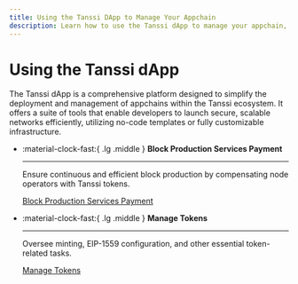 ```yaml
---
title: Using the Tanssi DApp to Manage Your Appchain
description: Learn how to use the Tanssi dApp to manage your appchain, including paying for block production services, managing tokens, opening XCM channels, and more.
---
```


# Using the Tanssi dApp

The Tanssi dApp is a comprehensive platform designed to simplify the deployment and management of appchains within the Tanssi ecosystem. It offers a suite of tools that enable developers to launch secure, scalable networks efficiently, utilizing no-code templates or fully customizable infrastructure.

<div class="grid cards" markdown>

-   :material-clock-fast:{ .lg .middle } __Block Production Services Payment__

    ---
    
    Ensure continuous and efficient block production by compensating node operators with Tanssi tokens.
    
    [Block Production Services Payment](services-payment.md)  

-   :material-clock-fast:{ .lg .middle } __Manage Tokens__

    ---
    
    Oversee minting, EIP-1559 configuration, and other essential token-related tasks.
    
    [Manage Tokens](manage-tokens.md) 

</div>